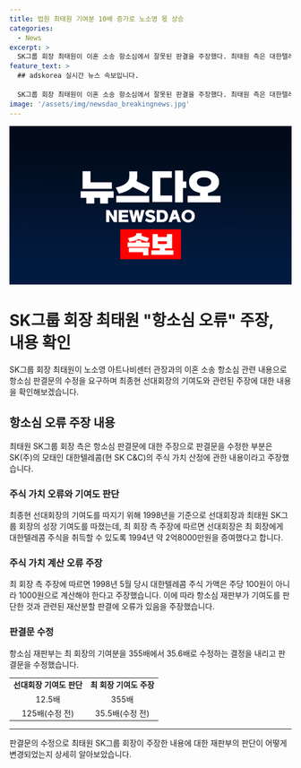 ```yaml
---
title: 법원 최태원 기여분 10배 증가로 노소영 몫 상승
categories:
  - News
excerpt: >
  SK그룹 회장 최태원이 이혼 소송 항소심에서 잘못된 판결을 주장했다. 최태원 측은 대한텔레콤 주식 가치 계산에서 관련 오류를 지적하며, 재산분할 비율에 영향을 미친다고 주장했다. 이에 항소심 재판부는 최태원의 기여도를 355배에서 35.6배로 수정하는 등 판결문을 일부 수정했다. 최태원 측은 계산 오류를 바로잡는다면 판결이 달라질 수 있다고 주장했다.
feature_text: >
  ## adskorea 실시간 뉴스 속보입니다.

  SK그룹 회장 최태원이 이혼 소송 항소심에서 잘못된 판결을 주장했다. 최태원 측은 대한텔레콤 주식 가치 계산에서 관련 오류를 지적하며, 재산분할 비율에 영향을 미친다고 주장했다. 이에 항소심 재판부는 최태원의 기여도를 355배에서 35.6배로 수정하는 등 판결문을 일부 수정했다. 최태원 측은 계산 오류를 바로잡는다면 판결이 달라질 수 있다고 주장했다.
image: '/assets/img/newsdao_breakingnews.jpg'
---
```


<p><img src="/assets/img/newsdao_breakingnews.jpg" alt="adskorea 속보" /></p>

<h1 data-ke-size="size20">SK그룹 회장 최태원 "항소심 오류" 주장, 내용 확인</h1>

<p data-ke-size="size16">SK그룹 회장 최태원이 노소영 아트나비센터 관장과의 이혼 소송 항소심 관련 내용으로 항소심 판결문의 수정을 요구하며 최종현 선대회장의 기여도와 관련된 주장에 대한 내용을 확인해보겠습니다.</p>

<h2 data-ke-size="size26">항소심 오류 주장 내용</h2>

<p data-ke-size="size16">최태원 SK그룹 회장 측은 항소심 판결문에 대한 주장으로 판결문을 수정한 부분은 SK(주)의 모태인 대한텔레콤(현 SK C&C)의 주식 가치 산정에 관한 내용이라고 주장했습니다.</p>

<h3 data-ke-size="size24">주식 가치 오류와 기여도 판단</h3>

<p data-ke-size="size16">최종현 선대회장의 기여도를 따지기 위해 1998년을 기준으로 선대회장과 최태원 SK그룹 회장의 성장 기여도를 따졌는데, 최 회장 측 주장에 따르면 선대회장은 최 회장에게 대한텔레콤 주식을 취득할 수 있도록 1994년 약 2억8000만원을 증여했다고 합니다.</p>

<h3 data-ke-size="size24">주식 가치 계산 오류 주장</h3>

<p data-ke-size="size16">최 회장 측 주장에 따르면 1998년 5월 당시 대한텔레콤 주식 가액은 주당 100원이 아니라 1000원으로 계산해야 한다고 주장했습니다. 이에 따라 항소심 재판부가 기여도를 판단한 것과 관련된 재산분할 판결에 오류가 있음을 주장했습니다.</p>

<h3 data-ke-size="size24">판결문 수정</h3>

<p data-ke-size="size16">항소심 재판부는 최 회장의 기여분을 355배에서 35.6배로 수정하는 결정을 내리고 판결문을 수정했습니다.</p>

<table>
    <tbody>
        <tr>
            <td style="text-align: center; height: 17px;"><b>선대회장 기여도 판단</b></td>
            <td style="text-align: center; height: 17px;"><b>최 회장 기여도 주장</b></td>
        </tr>
        <tr>
            <td style="text-align: center; height: 17px;">12.5배</td>
            <td style="text-align: center; height: 17px;">355배</td>
        </tr>
        <tr>
            <td style="text-align: center; height: 17px;">125배(수정 전)</td>
            <td style="text-align: center; height: 17px;">35.5배(수정 전)</td>
        </tr>
    </tbody>
</table>

<hr data-ke-size="size16">

<p data-ke-size="size16">판결문의 수정으로 최태원 SK그룹 회장이 주장한 내용에 대한 재판부의 판단이 어떻게 변경되었는지 상세히 알아보았습니다.</p>

